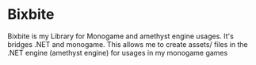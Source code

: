 # Bixbite
Bixbite is my Library for Monogame and amethyst engine usages. It's bridges .NET and monogame. 
This allows me to create assets/ files in the .NET engine (amethyst engine) for usages in my monogame games

